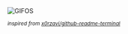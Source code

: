 <div align="justify">
<picture>
    <source media="(prefers-color-scheme: dark)" srcset="https://i.ibb.co/393rZgmX/output-gif.gif">
    <source media="(prefers-color-scheme: light)" srcset="https://i.ibb.co/393rZgmX/output-gif.gif">
    <img alt="GIFOS" src="https://i.ibb.co/393rZgmX/output-gif.gif">
</picture>

<sub><i>inspired from [x0rzavi/github-readme-terminal](https://github.com/x0rzavi/github-readme-terminal)</i></sub>

</div>

<!-- Image deletion URL: https://ibb.co/0R7DbHyN/67f5fe9af815ceec46e05f10a6313ca2 -->